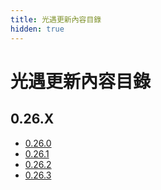 ```yaml
---
title: 光遇更新內容目錄
hidden: true
---
```

# 光遇更新內容目錄
## 0.26.X
- [0.26.0](./0.26.0)
- [0.26.1](./0.26.1)
- [0.26.2](./0.26.2)
- [0.26.3](./0.26.3)